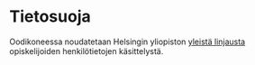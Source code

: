 # Tietosuoja

Oodikoneessa noudatetaan Helsingin yliopiston [yleistä linjausta](https://www.helsinki.fi/fi/tutustu-meihin/tietosuoja#opiskelijoiden-henkil-tietojen-k-sittely--title) opiskelijoiden henkilötietojen käsittelystä.

